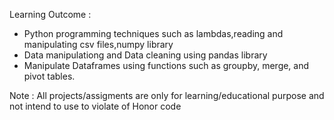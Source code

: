 Learning Outcome :
- Python programming techniques such as lambdas,reading and manipulating csv files,numpy library
- Data manipulationg and Data cleaning using pandas library
- Manipulate Dataframes using functions such as groupby, merge, and pivot tables.


Note : All projects/assigments are only for learning/educational purpose and not intend to use to violate of Honor code
